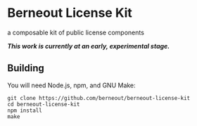 # Berneout License Kit

a composable kit of public license components

***This work is currently at an early, experimental stage.***

## Building

You will need Node.js, npm, and GNU Make:

```
git clone https://github.com/berneout/berneout-license-kit
cd berneout-license-kit
npm install
make
```
